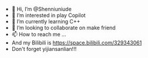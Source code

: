 - 👋 Hi, I’m @Shenniuniude
- 👀 I’m interested in play Copilot
- 🌱 I’m currently learning C++
- 💞️ I’m looking to collaborate on make friend
- 📫 How to reach me ...
- And my Bilibili is https://space.bilibili.com/329343061
- Don't forget yijiansanlian!!!

<!---
Shenniuniude/Shenniuniude is a ✨ special ✨ repository because its `README.md` (this file) appears on your GitHub profile.
You can click the Preview link to take a look at your changes.
--->

